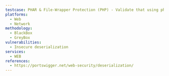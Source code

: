 ```yaml
---
testcase: PHAR & File-Wrapper Protection (PHP) - Validate that using phar:// URIs on uploaded or controlled files does not cause deserialization of PHAR metadata. Web (HTTP/HTTPS) service
platforms: 
  - Web
  - Network
methodology: 
  - BlackBox
  - GreyBox
vulnerabilities:
  - Insecure deserialization
services:
  - WEB
references:
  - https://portswigger.net/web-security/deserialization/
---
```

